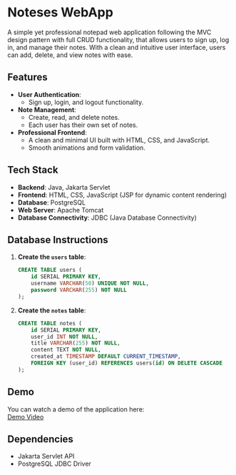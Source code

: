 # Noteses WebApp

A simple yet professional notepad web application following the MVC design pattern with full CRUD functionality, that allows users to sign up, log in, and manage their notes. With a clean and intuitive user interface, users can add, delete, and view notes with ease.

## Features

- **User Authentication**: 
  - Sign up, login, and logout functionality.
- **Note Management**: 
  - Create, read, and delete notes.
  - Each user has their own set of notes.
- **Professional Frontend**: 
  - A clean and minimal UI built with HTML, CSS, and JavaScript.
  - Smooth animations and form validation.

## Tech Stack

- **Backend**: Java, Jakarta Servlet
- **Frontend**: HTML, CSS, JavaScript (JSP for dynamic content rendering)
- **Database**: PostgreSQL
- **Web Server**: Apache Tomcat
- **Database Connectivity**: JDBC (Java Database Connectivity)

## Database Instructions

1. **Create the `users` table**:

    ```sql
    CREATE TABLE users (
        id SERIAL PRIMARY KEY,
        username VARCHAR(50) UNIQUE NOT NULL,
        password VARCHAR(255) NOT NULL
    );
    ```

2. **Create the `notes` table**:

    ```sql
    CREATE TABLE notes (
        id SERIAL PRIMARY KEY,
        user_id INT NOT NULL,
        title VARCHAR(255) NOT NULL,
        content TEXT NOT NULL,
        created_at TIMESTAMP DEFAULT CURRENT_TIMESTAMP,
        FOREIGN KEY (user_id) REFERENCES users(id) ON DELETE CASCADE
    );
    ```

## Demo

You can watch a demo of the application here:  
[Demo Video](https://drive.google.com/file/d/1xvsykD3Ea0TAGcghWjY-YBVlHUNEpe0E/view)

## Dependencies

- Jakarta Servlet API
- PostgreSQL JDBC Driver

